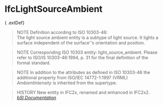 IfcLightSourceAmbient
=====================
{ .extDef}  
> NOTE  Definition according to ISO 10303-46:  
> The light source ambient entity is a subtype of light source. It lights a
> surface independent of the surface''s orientation and position.  
  
> NOTE  Corresponding ISO 10303 entity: light_source_ambient. Please refer to
> ISO/IS 10303-46:1994, p. 31 for the final definition of the formal standard.  
  
> NOTE  In addition to the attributes as defined in ISO 10303-46 the
> additional property from ISO/IEC 14772-1:1997 (VRML) _AmbientIntensity_ is
> inherited from the supertype.  
  
> HISTORY  New entity in IFC2x, renamed and enhanced in IFC2x2.  
[ _bSI
Documentation_](https://standards.buildingsmart.org/IFC/DEV/IFC4_2/FINAL/HTML/schema/ifcpresentationorganizationresource/lexical/ifclightsourceambient.htm)


